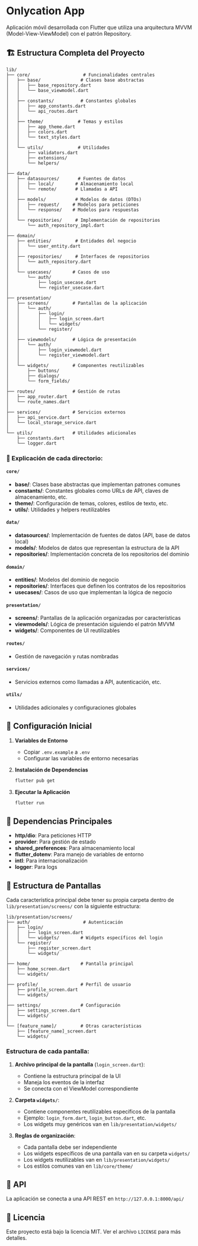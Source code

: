 # Onlycation App

Aplicación móvil desarrollada con Flutter que utiliza una arquitectura MVVM (Model-View-ViewModel) con el patrón Repository.

## 🏗️ Estructura Completa del Proyecto

```
lib/
├── core/                    # Funcionalidades centrales
│   ├── base/               # Clases base abstractas
│   │   ├── base_repository.dart
│   │   └── base_viewmodel.dart
│   │
│   ├── constants/          # Constantes globales
│   │   ├── app_constants.dart
│   │   └── api_routes.dart
│   │
│   ├── theme/             # Temas y estilos
│   │   ├── app_theme.dart
│   │   ├── colors.dart
│   │   └── text_styles.dart
│   │
│   └── utils/             # Utilidades
│       ├── validators.dart
│       ├── extensions/
│       └── helpers/
│
├── data/
│   ├── datasources/       # Fuentes de datos
│   │   ├── local/        # Almacenamiento local
│   │   └── remote/       # Llamadas a API
│   │
│   ├── models/           # Modelos de datos (DTOs)
│   │   ├── request/     # Modelos para peticiones
│   │   └── response/    # Modelos para respuestas
│   │
│   └── repositories/     # Implementación de repositorios
│       └── auth_repository_impl.dart
│
├── domain/
│   ├── entities/         # Entidades del negocio
│   │   └── user_entity.dart
│   │
│   ├── repositories/     # Interfaces de repositorios
│   │   └── auth_repository.dart
│   │
│   └── usecases/        # Casos de uso
│       └── auth/
│           ├── login_usecase.dart
│           └── register_usecase.dart
│
├── presentation/
│   ├── screens/         # Pantallas de la aplicación
│   │   └── auth/
│   │       ├── login/
│   │       │   ├── login_screen.dart
│   │       │   └── widgets/
│   │       └── register/
│   │
│   ├── viewmodels/      # Lógica de presentación
│   │   └── auth/
│   │       ├── login_viewmodel.dart
│   │       └── register_viewmodel.dart
│   │
│   └── widgets/         # Componentes reutilizables
│       ├── buttons/
│       ├── dialogs/
│       └── form_fields/
│
├── routes/              # Gestión de rutas
│   ├── app_router.dart
│   └── route_names.dart
│
├── services/            # Servicios externos
│   ├── api_service.dart
│   └── local_storage_service.dart
│
└── utils/               # Utilidades adicionales
    ├── constants.dart
    └── logger.dart
```

### 📂 Explicación de cada directorio:

#### `core/`
- **base/**: Clases base abstractas que implementan patrones comunes
- **constants/**: Constantes globales como URLs de API, claves de almacenamiento, etc.
- **theme/**: Configuración de temas, colores, estilos de texto, etc.
- **utils/**: Utilidades y helpers reutilizables

#### `data/`
- **datasources/**: Implementación de fuentes de datos (API, base de datos local)
- **models/**: Modelos de datos que representan la estructura de la API
- **repositories/**: Implementación concreta de los repositorios del dominio

#### `domain/`
- **entities/**: Modelos del dominio de negocio
- **repositories/**: Interfaces que definen los contratos de los repositorios
- **usecases/**: Casos de uso que implementan la lógica de negocio

#### `presentation/`
- **screens/**: Pantallas de la aplicación organizadas por características
- **viewmodels/**: Lógica de presentación siguiendo el patrón MVVM
- **widgets/**: Componentes de UI reutilizables

#### `routes/`
- Gestión de navegación y rutas nombradas

#### `services/`
- Servicios externos como llamadas a API, autenticación, etc.

#### `utils/`
- Utilidades adicionales y configuraciones globales

## 🚀 Configuración Inicial

1. **Variables de Entorno**
   - Copiar `.env.example` a `.env`
   - Configurar las variables de entorno necesarias

2. **Instalación de Dependencias**
   ```bash
   flutter pub get
   ```

3. **Ejecutar la Aplicación**
   ```bash
   flutter run
   ```

## 🔧 Dependencias Principales

- **http/dio**: Para peticiones HTTP
- **provider**: Para gestión de estado
- **shared_preferences**: Para almacenamiento local
- **flutter_dotenv**: Para manejo de variables de entorno
- **intl**: Para internacionalización
- **logger**: Para logs

## 📱 Estructura de Pantallas

Cada característica principal debe tener su propia carpeta dentro de `lib/presentation/screens/` con la siguiente estructura:

```
lib/presentation/screens/
├── auth/                    # Autenticación
│   ├── login/              
│   │   ├── login_screen.dart
│   │   └── widgets/        # Widgets específicos del login
│   └── register/           
│       ├── register_screen.dart
│       └── widgets/
│
├── home/                   # Pantalla principal
│   ├── home_screen.dart
│   └── widgets/
│
├── profile/                # Perfil de usuario
│   ├── profile_screen.dart
│   └── widgets/
│
├── settings/               # Configuración
│   ├── settings_screen.dart
│   └── widgets/
│
└── [feature_name]/         # Otras características
    ├── [feature_name]_screen.dart
    └── widgets/
```

### Estructura de cada pantalla:

1. **Archivo principal de la pantalla** (`login_screen.dart`):
   - Contiene la estructura principal de la UI
   - Maneja los eventos de la interfaz
   - Se conecta con el ViewModel correspondiente

2. **Carpeta `widgets/`**:
   - Contiene componentes reutilizables específicos de la pantalla
   - Ejemplo: `login_form.dart`, `login_button.dart`, etc.
   - Los widgets muy genéricos van en `lib/presentation/widgets/`

3. **Reglas de organización**:
   - Cada pantalla debe ser independiente
   - Los widgets específicos de una pantalla van en su carpeta `widgets/`
   - Los widgets reutilizables van en `lib/presentation/widgets/`
   - Los estilos comunes van en `lib/core/theme/`

## 🔄 API

La aplicación se conecta a una API REST en `http://127.0.0.1:8000/api/`

## 📄 Licencia

Este proyecto está bajo la licencia MIT. Ver el archivo `LICENSE` para más detalles.
